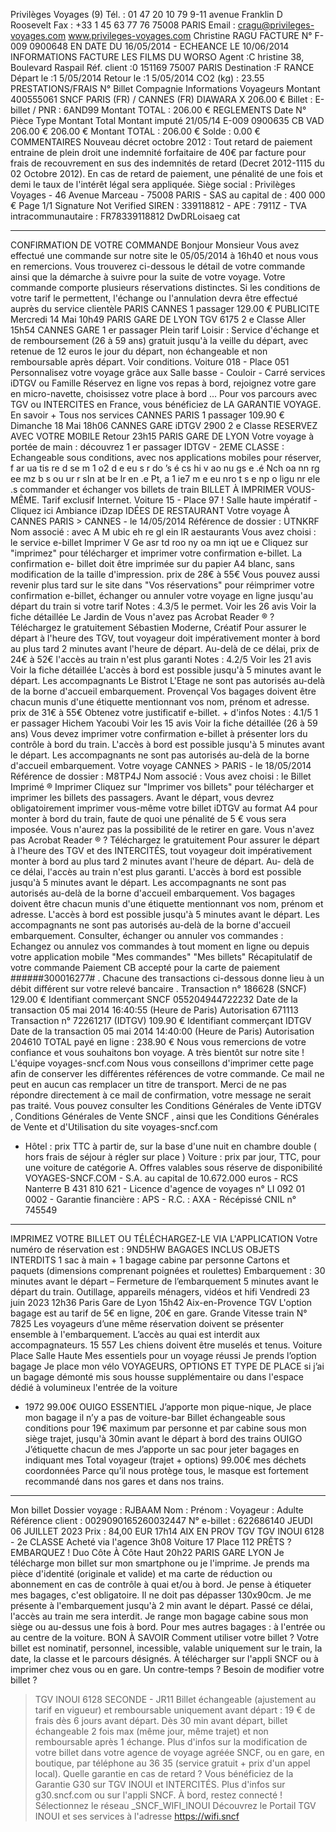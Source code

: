 Privilèges Voyages (9) Tél. : 01 47 20 10 79
9-11 avenue Franklin D Roosevelt Fax : +33 1 45 63 77 76
75008 PARIS Email : cragu@privileges-voyages.com
www.privileges-voyages.com Christine RAGU
FACTURE N° F-009 0900648 EN DATE DU 16/05/2014 - ECHEANCE LE 10/06/2014
INFORMATIONS FACTURE LES FILMS DU WORSO
Agent :C hristine 38, Boulevard Raspail
Réf. client :0 151169 75007 PARIS
Destination :F RANCE
Départ le :1 5/05/2014
Retour le :1 5/05/2014
CO2 (kg) : 23.55
PRESTATIONS/FRAIS
N° Billet Compagnie Informations Voyageurs Montant
400555061 SNCF PARIS (FR) / CANNES (FR) DIAWARA X 206.00 €
Billet : E-billet / PNR : 6AND99
Montant TOTAL : 206.00 €
REGLEMENTS
Date N° Pièce Type Montant Total Montant imputé
21/05/14 E-009 0900635 CB VAD 206.00 € 206.00 €
Montant TOTAL : 206.00 €
Solde : 0.00 €
COMMENTAIRES
Nouveau décret octobre 2012 :
Tout retard de paiement entraine de plein droit une indemnité forfaitaire de 40€ par facture pour frais de recouvrement en sus des
indemnités de retard (Decret 2012-1115 du 02 Octobre 2012).
En cas de retard de paiement, une pénalité de une fois et demi le taux de l'intérêt légal sera appliquée.
Siège social : Privilèges Voyages - 46 Avenue Marceau - 75008 PARIS - SAS au capital de : 400 000 € Page 1/1
Signature Not Verified SIREN : 339118812 - APE : 7911Z - TVA intracommunautaire : FR78339118812
DwDRLoisaeg cat

----


CONFIRMATION DE VOTRE COMMANDE
Bonjour Monsieur
Vous avez effectué une commande sur notre site le 05/05/2014 à 16h40 et nous vous en remercions. Vous
trouverez ci-dessous le détail de votre commande ainsi que la démarche à suivre pour la suite de votre
voyage.
Votre commande comporte plusieurs réservations distinctes. Si les conditions de votre
tarif le permettent, l'échange ou l'annulation devra être effectué auprès du service
clientèle
PARIS CANNES 1 passager 129.00 € PUBLICITE
Mercredi 14 Mai
10h49 PARIS GARE DE LYON TGV 6175 2 e Classe
Aller
15h54 CANNES GARE
1 er passager Plein tarif Loisir : Service d'échange et de remboursement
(26 à 59 ans) gratuit jusqu'à la veille du départ, avec retenue de 12 euros le jour
du départ, non échangeable et non remboursable après départ.
Voir conditions. Voiture 018 - Place 051 Personnalisez votre voyage grâce aux
Salle basse - Couloir - Carré services iDTGV
ou Famille Réservez en ligne vos repas à bord, rejoignez votre
gare en micro-navette, choisissez votre place à bord
...
Pour vos parcours avec TGV ou INTERCITES en France, vous bénéficiez de LA
GARANTIE VOYAGE. En savoir + Tous nos services
CANNES PARIS 1 passager 109.90 €
Dimanche 18 Mai
18h06 CANNES GARE iDTGV 2900 2 e Classe RESERVEZ AVEC VOTRE MOBILE
Retour
23h15 PARIS GARE DE LYON
Votre voyage à portée de main : découvrez
1 er passager IDTGV - 2EME CLASSE : Echangeable sous conditions, avec nos applications mobiles pour réserver,
f ar ua tis re d se m 1 o2 d e eu s r do ’s é cs hi v ao nu gs e .é Nch oa nn rg ee mz b s ou ur r sIn at be lr en .e Pt, a 1 ie7 m e eu nro t s e np o ligu nr ele .s commander et échanger vos billets de train
BILLET À IMPRIMER VOUS-MÊME. Tarif exclusif Internet. Voiture 15 - Place 97 !
Salle haute impératif - Cliquez ici
Ambiance iDzap
IDÉES DE RESTAURANT
Votre voyage À CANNES
PARIS > CANNES - le 14/05/2014
Référence de dossier : UTNKRF Nom associé : avec A M ubic eh re gl ein lR aestaurants
Vous avez choisi : le service e-billet Imprimer V Ge asr td roo ny oa mn iqt ue e
Cliquez sur "imprimez" pour télécharger et imprimer votre confirmation e-billet. La confirmation e-
billet doit être imprimée sur du papier A4 blanc, sans modification de la taille d'impression. prix de 28€ à 55€
Vous pouvez aussi revenir plus tard sur le site dans "Vos réservations" pour réimprimer votre
confirmation e-billet, échanger ou annuler votre voyage en ligne jusqu'au départ du train si votre tarif Notes : 4.3/5
le permet. Voir les 26 avis Voir la fiche détaillée
Le Jardin de
Vous n'avez pas Acrobat Reader ® ? Téléchargez le gratuitement Sébastien
Moderne, Créatif
Pour assurer le départ à l'heure des TGV, tout voyageur doit impérativement
monter à bord au plus tard 2 minutes avant l'heure de départ. Au-delà de ce délai, prix de 24€ à 52€
l'accès au train n'est plus garanti
Notes : 4.2/5
Voir les 21 avis Voir la fiche détaillée
L'accès à bord est possible jusqu'à 5 minutes avant le départ. Les accompagnants Le Bistrot L'Etage
ne sont pas autorisés au-delà de la borne d'accueil embarquement. Provençal
Vos bagages doivent être chacun munis d'une étiquette mentionnant
vos nom, prénom et adresse. prix de 31€ à 55€
Obtenez votre justificatif e-billet. + d'infos Notes : 4.1/5
1 er passager Hichem Yacoubi Voir les 15 avis Voir la fiche détaillée
(26 à 59 ans) Vous devez imprimer votre confirmation e-billet à présenter lors du contrôle à bord
du train.
L'accès à bord est possible jusqu'à 5 minutes avant le départ. Les accompagnants ne sont pas autorisés au-delà de la borne
d'accueil embarquement.
Votre voyage
CANNES > PARIS - le 18/05/2014
Référence de dossier : M8TP4J Nom associé :
Vous avez choisi : le Billet Imprimé ® Imprimer
Cliquez sur "Imprimer vos billets" pour télécharger et imprimer les billets des
passagers.
Avant le départ, vous devrez obligatoirement imprimer vous-même votre billet iDTGV au format A4
pour monter à bord du train, faute de quoi une pénalité de 5 € vous sera imposée. Vous n'aurez pas
la possibilité de le retirer en gare.
Vous n'avez pas Acrobat Reader ® ? Téléchargez le gratuitement
Pour assurer le départ à l'heure des TGV et des INTERCITÉS, tout voyageur doit
impérativement monter à bord au plus tard 2 minutes avant l'heure de départ. Au-
delà de ce délai, l'accès au train n'est plus garanti.
L'accès à bord est possible jusqu'à 5 minutes avant le départ. Les accompagnants
ne sont pas autorisés au-delà de la borne d'accueil embarquement.
Vos bagages doivent être chacun munis d'une étiquette mentionnant
vos nom, prénom et adresse.
L'accès à bord est possible jusqu'à 5 minutes avant le départ. Les accompagnants ne sont pas autorisés au-delà de la borne
d'accueil embarquement.
Consulter, échanger ou annuler vos commandes :
Echangez ou annulez vos commandes à tout moment en
ligne ou depuis votre application mobile
"Mes commandes" "Mes billets"
Récapitulatif de votre commande
Paiement CB accepté pour la carte de paiement ######300016277# .
Chacune des transactions ci-dessous donne lieu à un débit différent sur votre relevé bancaire .
Transaction n° 186628 (SNCF) 129.00 €
Identifiant commerçant SNCF 055204944722232
Date de la transaction 05 mai 2014 16:40:55 (Heure de Paris)
Autorisation 671113
Transaction n° 72261217 (IDTGV) 109.90 €
Identifiant commerçant IDTGV
Date de la transaction 05 mai 2014 14:40:00 (Heure de Paris)
Autorisation 204610
TOTAL payé en ligne : 238.90 €
Nous vous remercions de votre confiance et vous souhaitons bon voyage.
A très bientôt sur notre site !
L'équipe voyages-sncf.com
Nous vous conseillons d'imprimer cette page afin de conserver les différentes références de votre commande.
Ce mail ne peut en aucun cas remplacer un titre de transport.
Merci de ne pas répondre directement à ce mail de confirmation, votre message ne serait pas traité.
Vous pouvez consulter les Conditions Générales de Vente iDTGV ‚ Conditions Générales de Vente SNCF ‚
ainsi que les Conditions Générales de Vente et d'Utilisation du site voyages-sncf.com
* Hôtel : prix TTC à partir de, sur la base d'une nuit en chambre double ( hors frais de séjour à régler sur place )
Voiture : prix par jour, TTC, pour une voiture de catégorie A.
Offres valables sous réserve de disponibilité
VOYAGES-SNCF.COM - S.A. au capital de 10.672.000 euros - RCS Nanterre B 431 810 621 - Licence d'agence de voyages n° LI 092 01 0002 - Garantie financière : APS - R.C. : AXA - Récépissé CNIL n° 745549


----

IMPRIMEZ VOTRE BILLET OU TÉLÉCHARGEZ-LE VIA L'APPLICATION
Votre numéro de réservation est : 9ND5HW BAGAGES INCLUS OBJETS INTERDITS
1 sac à main + 1 bagage cabine par personne
Cartons et paquets
(dimensions comprenant poignées et roulettes)
Embarquement : 30 minutes avant le départ – Fermeture de l’embarquement 5 minutes avant le
départ du train. Outillage, appareils
ménagers, vidéos et
hifi
Vendredi 23 juin 2023
12h36 Paris Gare de Lyon
15h42 Aix-en-Provence TGV L'option bagage est au tarif de 5€ en ligne, 20€ en gare.
Grande Vitesse train N° 7825 Les voyageurs d’une même réservation doivent se présenter ensemble
à l'embarquement. L’accès au quai est interdit aux accompagnateurs.
15 557 Les chiens doivent être muselés et tenus.
Voiture Place
Salle Haute
Mes essentiels pour un voyage réussi
Je prends l’option bagage Je place mon vélo
VOYAGEURS, OPTIONS ET TYPE DE PLACE si j’ai un bagage démonté mis sous housse
supplémentaire ou dans l'espace dédié à
volumineux l'entrée de la voiture
- 1972 99.00€
OUIGO ESSENTIEL J’apporte mon pique-nique, Je place mon bagage
il n’y a pas de voiture-bar
Billet échangeable sous conditions pour 19€ maximum par personne et par cabine sous mon siège
trajet, jusqu'à 30min avant le départ
à bord des trains OUIGO
J’étiquette chacun de mes
J’apporte un sac pour jeter
bagages en indiquant mes
Total voyageur (trajet + options) 99.00€ mes déchets
coordonnées
Parce qu’il nous protège tous, le masque est fortement
recommandé dans nos gares et dans nos trains.


---

Mon billet
Dossier voyage : RJBAAM
Nom :
Prénom :
Voyageur : Adulte
Référence client : 0029090165260032447
N° e-billet : 622686140
JEUDI 06 JUILLET 2023
Prix : 84,00 EUR
17h14 AIX EN PROV TGV
TGV INOUI 6128 - 2e CLASSE Acheté via l'agence
3h08
Voiture 17 Place 112 PRÊTS ? EMBARQUEZ !
Duo Côte À Côte Haut
20h22 PARIS GARE LYON
Je télécharge mon billet sur mon smartphone
ou je l'imprime.
Je prends ma pièce d'identité (originale et valide) et ma carte de réduction ou
abonnement en cas de contrôle à quai et/ou à bord.
Je pense à étiqueter mes bagages, c'est obligatoire. Il ne doit pas dépasser
130x90cm.
Je me présente à l'embarquement jusqu'à 2 min avant le départ. Passé ce
délai, l'accès au train me sera interdit.
Je range mon bagage cabine sous mon siège ou au-dessus une fois à bord.
Pour mes autres bagages : à l'entrée ou au centre de la voiture.
BON À SAVOIR
Comment utiliser votre billet ?
Votre billet est nominatif, personnel, incessible, valable uniquement sur le train, la
date, la classe et le parcours désignés. À télécharger sur l'appli SNCF ou à
imprimer chez vous ou en gare.
Un contre-temps ? Besoin de modifier votre billet ?
> TGV INOUI 6128
SECONDE - JR11
Billet échangeable (ajustement au tarif en vigueur) et remboursable uniquement
avant départ : 19 € de frais dès 6 jours avant départ. Dès 30 min avant départ,
billet échangeable 2 fois max (même jour, même trajet) et non remboursable après
1 échange.
Plus d'infos sur la modification de votre billet dans votre agence de voyage agréée
SNCF, ou en gare, en boutique, par téléphone au 36 35 (service gratuit + prix d'un
appel local).
Quelle garantie en cas de retard ?
Vous bénéficiez de la Garantie G30 sur TGV INOUI et INTERCITÉS.
Plus d'infos sur g30.sncf.com ou sur l'appli SNCF.
À bord, restez connecté !
Sélectionnez le réseau _SNCF_WIFI_INOUI
Découvrez le Portail TGV INOUI et ses services à l'adresse https://wifi.sncf